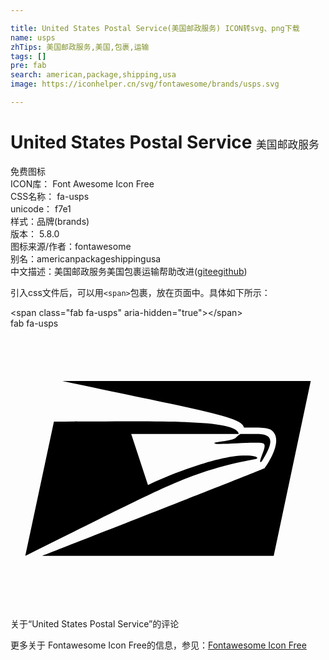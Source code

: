 ```yaml
---

title: United States Postal Service(美国邮政服务) ICON转svg、png下载
name: usps
zhTips: 美国邮政服务,美国,包裹,运输
tags: []
pre: fab
search: american,package,shipping,usa
image: https://iconhelper.cn/svg/fontawesome/brands/usps.svg

---
```


# United States Postal Service  <small style="font-size: 60%;font-weight: 100">美国邮政服务</small>


<div class="detail-page">
<p>
<span><span class="badge-success badge">免费图标</span> </span>
<br/>
<span>
ICON库：
<span class="badge-secondary badge">Font Awesome Icon Free</span> 
</span>
<br/>
<span>
CSS名称：
<span class="badge-secondary badge">fa-usps</span> 
</span>
<br/>
<span>
unicode：
<span class="badge-secondary badge">f7e1</span> 
<copy-btn content='f7e1' btn-title=""></copy-btn>
<copy-btn :content='String.fromCodePoint(parseInt("f7e1", 16))' btn-title="复制U"></copy-btn>
</span><br/><span>样式：<span class="badge-light badge">品牌(brands)</span></span>
<br/>
<span>
版本：
<span class="badge-secondary badge">5.8.0</span> 
</span>
<br/>
<span>图标来源/作者：<span class="badge-light badge">fontawesome</span></span> 
<br/>
<span>别名：<span class="badge-light badge">american</span><span class="badge-light badge">package</span><span class="badge-light badge">shipping</span><span class="badge-light badge">usa</span></span><br/><span class="zh-detail">中文描述：<span class="badge-primary badge">美国邮政服务</span><span class="badge-primary badge">美国</span><span class="badge-primary badge">包裹</span><span class="badge-primary badge">运输</span><span class="help-link"><span>帮助改进</span>(<a href="https://gitee.com/liuwave/icon-helper/edit/master/json/fontawesome/brands/usps.json" target="_blank" rel="noopener noreferrer">gitee</a><a href="https://github.com/liuwave/icon-helper/edit/master/json/fontawesome/brands/usps.json" target="_blank" rel="noopener noreferrer">github</a></span>)</span><br/>
</p>
</div>
<div class="alert alert-dark">
  <i class="fab fa-usps fa-xs"></i>
  <i class="fab fa-usps fa-sm"></i>
  <i class="fab fa-usps fa-lg"></i>
  <i class="fab fa-usps fa-2x"></i>
  <i class="fab fa-usps fa-3x"></i>
  <i class="fab fa-usps fa-5x"></i>
  <i class="fab fa-usps fa-7x"></i>
</div>
<div>
  <p>引入css文件后，可以用<code>&lt;span&gt;</code>包裹，放在页面中。具体如下所示：    
  </p>
  <div class="alert alert-primary" style="font-size: 14px">
    &lt;span class="fab fa-usps" aria-hidden="true"&gt;&lt;/span&gt;
    <copy-btn content='<span class="fab fa-usps" aria-hidden="true"></span>'></copy-btn>
  </div>
  <div class="alert alert-secondary">
    <i class="fab fa-usps"
    style="font-size: 24px"
    aria-hidden="true"></i> fab fa-usps
    <copy-btn content="fab fa-usps" btn-title="复制图标名称"></copy-btn>
  </div>
</div>
<div id="svg" class="svg-wrap">
<svg xmlns="http://www.w3.org/2000/svg" viewBox="0 0 576 512"><path d="M460.3 241.7c25.8-41.3 15.2-48.8-11.7-48.8h-27c-.1 0-1.5-1.4-10.9 8-11.2 5.6-37.9 6.3-37.9 8.7 0 4.5 70.3-3.1 88.1 0 9.5 1.5-1.5 20.4-4.4 32-.5 4.5 2.4 2.3 3.8.1zm-112.1 22.6c64-21.3 97.3-23.9 102-26.2 4.4-2.9-4.4-6.6-26.2-5.8-51.7 2.2-137.6 37.1-172.6 53.9l-30.7-93.3h196.6c-2.7-28.2-152.9-22.6-337.9-22.6L27 415.8c196.4-97.3 258.9-130.3 321.2-151.5zM94.7 96c253.3 53.7 330 65.7 332.1 85.2 36.4 0 45.9 0 52.4 6.6 21.1 19.7-14.6 67.7-14.6 67.7-4.4 2.9-406.4 160.2-406.4 160.2h423.1L549 96z"/></svg>
</div>
<detail full-name='fa-usps'></detail>

<Vssue title="关于“United States Postal Service”的评论" >关于“United States Postal Service”的评论</Vssue>
    
<div><p>更多关于  Fontawesome Icon Free的信息，参见：<a target="_blank" href="https://iconhelper.cn/fontawesome.html">Fontawesome Icon Free</a>
</p></div>
